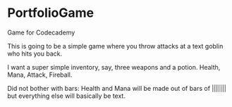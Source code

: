 # PortfolioGame
 Game for Codecademy

This is going to be a simple game where you throw attacks at a text goblin who hits you back.

I want a super simple inventory, say, three weapons and a potion.  Health, Mana, Attack, Fireball.  



Did not bother with bars:
Health and Mana will be made out of bars of ||||||| but everything else will basically be text.
